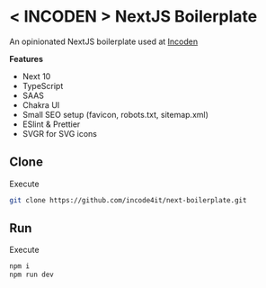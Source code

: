 # < INCODEN > NextJS Boilerplate

An opinionated NextJS boilerplate used at [Incoden](https://incoden.com)

**Features**
- Next 10
- TypeScript
- SAAS
- Chakra UI
- Small SEO setup (favicon, robots.txt, sitemap.xml)
- ESlint & Prettier
- SVGR for SVG icons

## Clone

Execute

```bash
git clone https://github.com/incode4it/next-boilerplate.git
```

## Run

Execute

```bash
npm i
npm run dev
```
